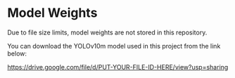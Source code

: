 # Model Weights
Due to file size limits, model weights are not stored in this repository. 

You can download the YOLOv10m model used in this project from the link below:

https://drive.google.com/file/d/PUT-YOUR-FILE-ID-HERE/view?usp=sharing

